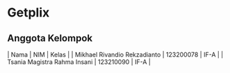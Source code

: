 # Getplix

## Anggota Kelompok

| Nama | NIM | Kelas |
| Mikhael Rivandio Rekzadianto | 123200078 | IF-A |
| Tsania Magistra Rahma Insani | 123210090 | IF-A |

